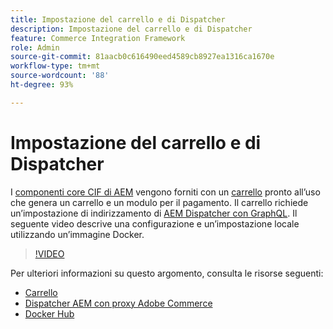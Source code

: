 ```yaml
---
title: Impostazione del carrello e di Dispatcher
description: Impostazione del carrello e di Dispatcher
feature: Commerce Integration Framework
role: Admin
source-git-commit: 81aacb0c616490eed4589cb8927ea1316ca1670e
workflow-type: tm+mt
source-wordcount: '88'
ht-degree: 93%

---
```



# Impostazione del carrello e di Dispatcher

I [componenti core CIF di AEM](https://github.com/adobe/aem-core-cif-components) vengono forniti con un [carrello](https://github.com/adobe/aem-core-cif-components/tree/master/ui.apps/src/main/content/jcr_root/apps/core/cif/components/commerce/minicart/v1/minicart) pronto all’uso che genera un carrello e un modulo per il pagamento. Il carrello richiede un’impostazione di indirizzamento di [AEM Dispatcher con GraphQL](https://github.com/adobe/aem-core-cif-components/blob/master/dispatcher). Il seguente video descrive una configurazione e un’impostazione locale utilizzando un’immagine Docker.

>[!VIDEO](https://video.tv.adobe.com/v/29656/?quality=12)

Per ulteriori informazioni su questo argomento, consulta le risorse seguenti:

- [Carrello](https://github.com/adobe/aem-core-cif-components/tree/master/ui.apps/src/main/content/jcr_root/apps/core/cif/components/commerce/minicart/v1/minicart)
- [Dispatcher AEM con proxy Adobe Commerce](https://github.com/adobe/aem-core-cif-components/tree/master/dispatcher)
- [Docker Hub](https://hub.docker.com/)
